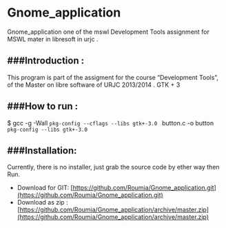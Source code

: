 Gnome_application
=================

Gnome_application one of the  mswl Development Tools assignment for MSWL mater in libresoft in urjc .

  

###Introduction :
----------------
    
This program is  part of the assigment for the course “Development Tools”, of the Master on libre software of URJC 2013/2014 .
 GTK + 3


###How to run :
----------------
$ gcc -g -Wall  `pkg-config --cflags --libs gtk+-3.0 ` button.c -o button `pkg-config --libs gtk+-3.0 `

###Installation:
----------------

   Currently, there is no installer, just grab the source code  by ether way then Run.
  * Download for GIT: [https://github.com/Roumia/Gnome_application.git](https://github.com/Roumia/Gnome_application.git)
  * Download as zip : [https://github.com/Roumia/Gnome_application/archive/master.zip](https://github.com/Roumia/Gnome_application/archive/master.zip)
